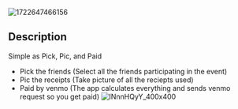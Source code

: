 <h algin=center>![1722647466156](https://github.com/user-attachments/assets/7f13c305-e000-4184-937a-c4c832f448b1)</h>

## Description
Simple as Pick, Pic, and Paid
- Pick the friends (Select all the friends participating in the event)
- Pic the receipts (Take picture of all the reciepts used)
- Paid by venmo (The app calculates everything and sends venmo request so you get paid)
![INnnHQyY_400x400](https://github.com/user-attachments/assets/4ca07948-9ded-4635-a262-57adef423e5f)
